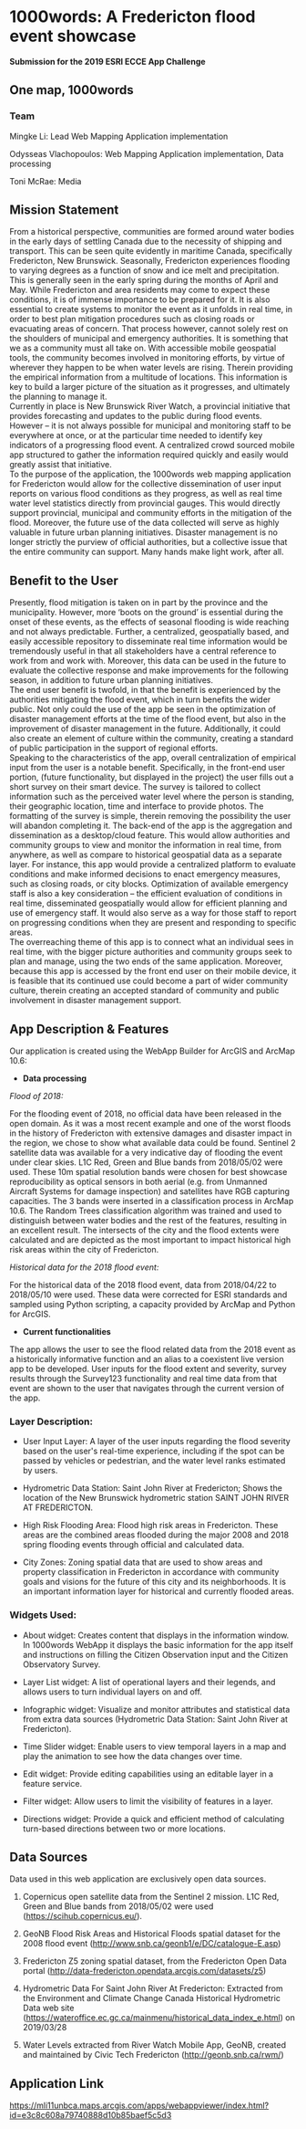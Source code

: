 # 1000words: A Fredericton flood event showcase
__Submission for the 2019 ESRI ECCE App Challenge__

## __One map, 1000words__

### Team

Mingke Li: Lead Web Mapping Application implementation

Odysseas Vlachopoulos: Web Mapping Application implementation, Data processing

Toni McRae: Media


## Mission Statement

From a historical perspective, communities are formed around water bodies in the early days of settling Canada due to the necessity of shipping and transport. This can be seen quite evidently in maritime Canada, specifically Fredericton, New Brunswick. Seasonally, Fredericton experiences flooding to varying degrees as a function of snow and ice melt and precipitation. This is generally seen in the early spring during the months of April and May. While Fredericton and area residents may come to expect these conditions, it is of immense importance to be prepared for it. It is also essential to create systems to monitor the event as it unfolds in real time, in order to best plan mitigation procedures such as closing roads or evacuating areas of concern. That process however, cannot solely rest on the shoulders of municipal and emergency authorities. It is something that we as a community must all take on. With accessible mobile geospatial tools, the community becomes involved in monitoring efforts, by virtue of wherever they happen to be when water levels are rising. Therein providing the empirical information from a multitude of locations. This information is key to build a larger picture of the situation as it progresses, and ultimately the planning to manage it.  
Currently in place is New Brunswick River Watch, a provincial initiative that provides forecasting and updates to the public during flood events. However – it is not always possible for municipal and monitoring staff to be everywhere at once, or at the particular time needed to identify key indicators of a progressing flood event. A centralized crowd sourced mobile app structured to gather the information required quickly and easily would greatly assist that initiative.  
To the purpose of the application, the 1000words web mapping application for Fredericton would allow for the collective dissemination of user input reports on various flood conditions as they progress, as well as real time water level statistics directly from provincial gauges. This would directly support provincial, municipal and community efforts in the mitigation of the flood. Moreover, the future use of the data collected will serve as highly valuable in future urban planning initiatives. Disaster management is no longer strictly the purview of official authorities, but a collective issue that the entire community can support. Many hands make light work, after all.  


## Benefit to the User

Presently, flood mitigation is taken on in part by the province and the municipality. However, more ‘boots on the ground’ is essential during the onset of these events, as the effects of seasonal flooding is wide reaching and not always predictable. Further, a centralized, geospatially based, and easily accessible repository to disseminate real time information would be tremendously useful in that all stakeholders have a central reference to work from and work with. Moreover, this data can be used in the future to evaluate the collective response and make improvements for the following season, in addition to future urban planning initiatives.  
The end user benefit is twofold, in that the benefit is experienced by the authorities mitigating the flood event, which in turn benefits the wider public. Not only could the use of the app be seen in the optimization of disaster management efforts at the time of the flood event, but also in the improvement of disaster management in the future. Additionally, it could also create an element of culture within the community, creating a standard of public participation in the support of regional efforts.  
Speaking to the characteristics of the app, overall centralization of empirical input from the user is a notable benefit. Specifically, in the front-end user portion, (future functionality, but displayed in the project) the user fills out a short survey on their smart device. The survey is tailored to collect information such as the perceived water level where the person is standing, their geographic location, time and interface to provide photos. The formatting of the survey is simple, therein removing the possibility the user will abandon completing it. The back-end of the app is the aggregation and dissemination as a desktop/cloud feature. This would allow authorities and community groups to view and monitor the information in real time, from anywhere, as well as compare to historical geospatial data as a separate layer. For instance, this app would provide a centralized platform to evaluate conditions and make informed decisions to enact emergency measures, such as closing roads, or city blocks. Optimization of available emergency staff is also a key consideration – the efficient evaluation of conditions in real time, disseminated geospatially would allow for efficient planning and use of emergency staff. It would also serve as a way for those staff to report on progressing conditions when they are present and responding to specific areas.  
The overreaching theme of this app is to connect what an individual sees in real time, with the bigger picture authorities and community groups seek to plan and manage, using the two ends of the same application. Moreover, because this app is accessed by the front end user on their mobile device, it is feasible that its continued use could become a part of wider community culture, therein creating an accepted standard of community and public involvement in disaster management support.  


## App Description & Features

Our application is created using the WebApp Builder for ArcGIS and ArcMap 10.6:

* __Data processing__

_Flood of 2018:_

For the flooding event of 2018, no official data have been released in the open domain. As it was a most recent example and one of the worst floods in the history of Fredericton with extensive damages and disaster impact in the region, we chose to show what available data could be found. Sentinel 2 satellite data was available for a very indicative day of flooding the event under clear skies. L1C Red, Green and Blue bands from 2018/05/02 were used.  These 10m spatial resolution bands were chosen for best showcase reproducibility as optical sensors in both aerial (e.g. from Unmanned Aircraft Systems for damage inspection) and satellites have RGB capturing capacities. The 3 bands were inserted in a classification process in ArcMap 10.6. The Random Trees classification algorithm was trained and used to distinguish between water bodies and the rest of the features, resulting in an excellent result.
The intersects of the city and the flood extents were calculated and are depicted as the most important to impact historical high risk areas within the city of Fredericton.

_Historical data for the 2018 flood event:_

For the historical data of the 2018 flood event, data from 2018/04/22 to 2018/05/10 were used. These data were corrected for ESRI standards and sampled using Python scripting, a capacity provided by ArcMap and Python for ArcGIS. 

* __Current functionalities__

The app allows the user to see the flood related data from the 2018 event as a historically informative function and an alias to a coexistent live version app to be developed.
User inputs for the flood extent and severity, survey results through the Survey123 functionality and real time data from that event are shown to the user that navigates through the current version of the app.


### Layer Description:

- User Input Layer: A layer of the user inputs regarding the flood severity based on the user's real-time experience, including if the spot can be passed by vehicles or pedestrian, and the water level ranks estimated by users. 

- Hydrometric Data Station: Saint John River at Fredericton; Shows the location of the New Brunswick hydrometric station SAINT JOHN RIVER AT FREDERICTON.

- High Risk Flooding Area: Flood high risk areas in Fredericton. These areas are the combined areas flooded during the major 2008 and 2018 spring flooding events through official and calculated data. 

- City Zones: Zoning spatial data that are used to show areas and property classification in Fredericton in accordance with community goals and visions for the future of this city and its neighborhoods. It is an important information layer for historical and currently flooded areas.

### Widgets Used:

- About widget: Creates content that displays in the information window. In 1000words WebApp it displays the basic information for the app itself and instructions on filling the Citizen Observation input and the Citizen Observatory Survey.

- Layer List widget: A list of operational layers and their legends, and allows users to turn individual layers on and off.

- Infographic widget: Visualize and monitor attributes and statistical data from extra data sources (Hydrometric Data Station: Saint John River at Fredericton).

- Time Slider widget: Enable users to view temporal layers in a map and play the animation to see how the data changes over time.

- Edit widget: Provide editing capabilities using an editable layer in a feature service.

- Filter widget: Allow users to limit the visibility of features in a layer.

- Directions widget: Provide a quick and efficient method of calculating turn-based directions between two or more locations.


## Data Sources

Data used in this web application are exclusively open data sources.

1.	Copernicus open satellite data from the Sentinel 2 mission. L1C Red, Green and Blue bands from 2018/05/02 were used (https://scihub.copernicus.eu/).  

2.	GeoNB Flood Risk Areas and Historical Floods spatial dataset for the 2008 flood event (http://www.snb.ca/geonb1/e/DC/catalogue-E.asp)

3.	Fredericton Z5 zoning spatial dataset, from the Fredericton Open Data portal (http://data-fredericton.opendata.arcgis.com/datasets/z5)

4.	Hydrometric Data For Saint John River At Fredericton: Extracted from the Environment and Climate Change Canada Historical Hydrometric Data web site (https://wateroffice.ec.gc.ca/mainmenu/historical_data_index_e.html) on 2019/03/28

5.	Water Levels extracted from River Watch Mobile App, GeoNB, created and maintained by Civic Tech Fredericton (http://geonb.snb.ca/rwm/)


## Application Link
https://mli11unbca.maps.arcgis.com/apps/webappviewer/index.html?id=e3c8c608a79740888d10b85baef5c5d3










